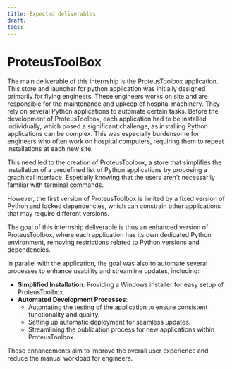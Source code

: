 ```yaml
---
title: Expected deliverables
draft: 
tags:
---
```

# ProteusToolBox
The main deliverable of this internship is the ProteusToolbox application. This store and launcher for python application was initially designed primarily for flying engineers. These engineers works on site and are responsible for the maintenance and upkeep of hospital machinery. They rely on several Python applications to automate certain tasks. Before the development of ProteusToolbox, each application had to be installed individually, which posed a significant challenge, as installing Python applications can be complex. This was especially burdensome for engineers who often work on hospital computers, requiring them to repeat installations at each new site.

This need led to the creation of ProteusToolbox, a store that simplifies the installation of a predefined list of Python applications by proposing a graphical interface. Espetially knowing that the users aren't necessarily familiar with terminal commands.

However, the first version of ProteusToolbox is limited by a fixed version of Python and locked dependencies, which can constrain other applications that may require different versions.

The goal of this internship deliverable is thus an enhanced version of ProteusToolbox, where each application has its own dedicated Python environment, removing restrictions related to Python versions and dependencies.

In parallel with the application, the goal was also to automate several processes to enhance usability and streamline updates, including:

- **Simplified Installation**: Providing a Windows installer for easy setup of ProteusToolbox.
- **Automated Development Processes**:
    - Automating the testing of the application to ensure consistent functionality and quality.
    - Setting up automatic deployment for seamless updates.
    - Streamlining the publication process for new applications within ProteusToolbox.

These enhancements aim to improve the overall user experience and reduce the manual workload for engineers.
